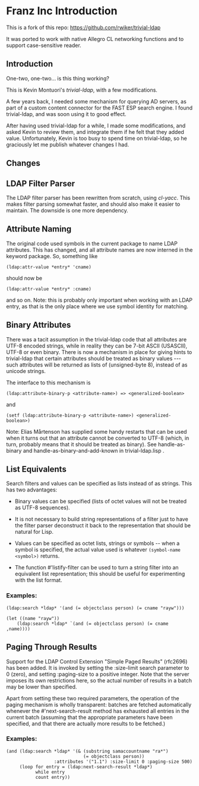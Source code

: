 Franz Inc Introduction
======================

This is a fork of this repo: https://github.com/rwiker/trivial-ldap

It was ported to work with native Allegro CL networking functions
and to support case-sensitive reader.

Introduction
------------

One-two, one-two... is this thing working?

This is Kevin Montuori's *trivial-ldap*, with a few modifications.

A few years back, I needed some mechanism for querying AD servers, as
part of a custom content connector for the FAST ESP search engine. I
found trivial-ldap, and was soon using it to good effect.

After having used trivial-ldap for a while, I made some modifications,
and asked Kevin to review them, and integrate them if he felt that
they added value. Unfortunately, Kevin is too busy to spend time
on trivial-ldap, so he graciously let me publish whatever changes I
had.

Changes
-------

LDAP Filter Parser
------------------

The LDAP filter parser has been rewritten from scratch, using
*cl-yacc*. This makes filter parsing somewhat faster, and should also
make it easier to maintain. The downside is one more dependency.

Attribute Naming
----------------

The original code used symbols in the current package to name LDAP
attributes. This has changed, and all attribute names are now interned
in the keyword package. So, something like

    (ldap:attr-value *entry* 'cname)

should now be

    (ldap:attr-value *entry* :cname)

and so on. Note: this is probably only important when working with an
LDAP entry, as that is the only place where we use symbol identity for
matching.

Binary Attributes
-----------------

There was a tacit assumption in the trivial-ldap code that all
attributes are UTF-8 encoded strings, while in reality they can be
7-bit ASCII (USASCII), UTF-8 or even binary. There is now a mechanism
in place for giving hints to trivial-ldap that certain attributes
should be treated as binary values --- such attributes will be
returned as lists of (unsigned-byte 8), instead of as unicode
strings.

The interface to this mechanism is

    (ldap:attribute-binary-p <attribute-name>) => <generalized-boolean>

and

    (setf (ldap:attribute-binary-p <attribute-name>) <generalized-boolean>)

Note: Elias Mårtenson has supplied some handy restarts that can be
used when it turns out that an attribute cannot be converted to UTF-8
(which, in turn, probably means that it should be treated as
binary). See handle-as-binary and handle-as-binary-and-add-known in
trivial-ldap.lisp .


List Equivalents
----------------

Search filters and values can be specified as lists instead of as
strings. This has two advantages:

* Binary values can be specified (lists of octet values will not be
  treated as UTF-8 sequences).

* It is not necessary to build string representations of a filter just
  to have the filter parser deconstruct it back to the representation
  that should be natural for Lisp.

* Values can be specified as octet lists, strings or symbols --
  when a symbol is specified, the actual value used is whatever
  `(symbol-name <symbol>)` returns.

* The function #'listify-filter can be used to turn a string filter
  into an equivalent list representation; this should be useful for
  experimenting with the list format.

### Examples:

    (ldap:search *ldap* '(and (= objectclass person) (= cname "rayw")))

    (let ((name "rayw"))
        (ldap:search *ldap* `(and (= objectclass person) (= cname ,name))))

Paging Through Results
----------------------

Support for the LDAP Control Extension "Simple Paged Results"
(rfc2696) has been added. It is invoked by setting the :size-limit
search parameter to 0 (zero), and setting :paging-size to a positive
integer. Note that the server imposes its own restrictions here, so
the actual number of results in a batch may be lower than specified.

Apart from setting these two required parameters, the operation of the
paging mechanism is wholly transparent: batches are fetched
automatically whenever the #'next-search-result method has exhausted
all entries in the current batch (assuming that the appropriate
parameters have been specified, and that there are actually more
results to be fetched.)

### Examples:

    (and (ldap:search *ldap* '(& (substring samaccountname "ra*")
                                 (= objectclass person))
                      :attributes '("1.1") :size-limit 0 :paging-size 500)
         (loop for entry = (ldap:next-search-result *ldap*)
               while entry
               count entry))

